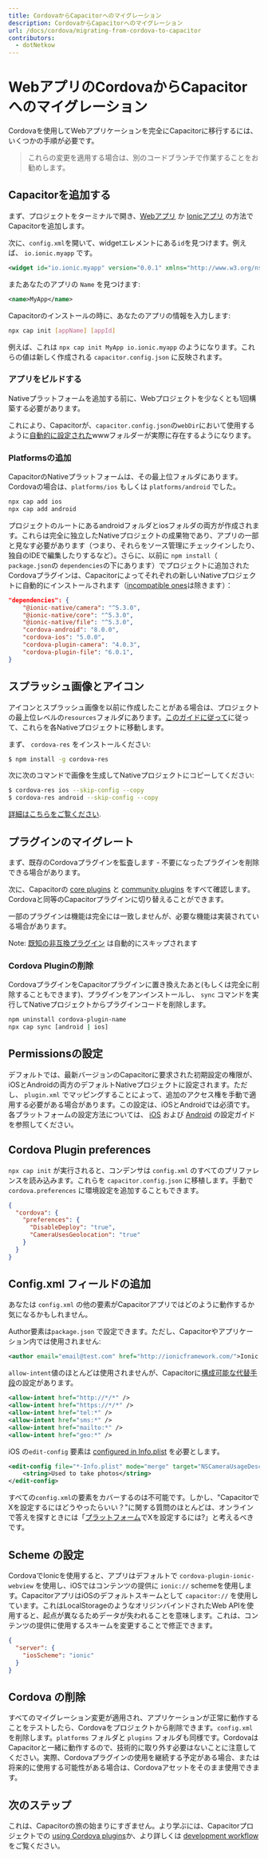 ```yaml
---
title: CordovaからCapacitorへのマイグレーション
description: CordovaからCapacitorへのマイグレーション
url: /docs/cordova/migrating-from-cordova-to-capacitor
contributors:
  - dotNetkow
---
```


# WebアプリのCordovaからCapacitorへのマイグレーション

<p class="intro">Cordovaを使用してWebアプリケーションを完全にCapacitorに移行するには、いくつかの手順が必要です。</p>

<blockquote>
これらの変更を適用する場合は、別のコードブランチで作業することをお勧めします。
</blockquote>

## Capacitorを追加する

まず、プロジェクトをターミナルで開き、[Webアプリ](/docs/getting-started) か [Ionicアプリ](/docs/getting-started/with-ionic) の方法でCapacitorを追加します。

次に、`config.xml`を開いて、widgetエレメントにある`id`を見つけます。例えば、 `io.ionic.myapp` です。

```xml
<widget id="io.ionic.myapp" version="0.0.1" xmlns="http://www.w3.org/ns/widgets" xmlns:cdv="http://cordova.apache.org/ns/1.0">
```

またあなたのアプリの `Name` を見つけます:

```xml
<name>MyApp</name>
```

Capacitorのインストールの時に、あなたのアプリの情報を入力します:

```bash
npx cap init [appName] [appId]
```

例えば、これは `npx cap init MyApp io.ionic.myapp` のようになります。これらの値は新しく作成される `capacitor.config.json` に反映されます。

### アプリをビルドする
Nativeプラットフォームを追加する前に、Webプロジェクトを少なくとも1回構築する必要があります。

これにより、Capacitorが、`capacitor.config.json`の`webDir`において使用するように[自動的に設定された](/docs/basics/configuring-your-app/)wwwフォルダーが実際に存在するようになります。

### Platformsの追加

CapacitorのNativeプラットフォームは、その最上位フォルダにあります。Cordovaの場合は、`platforms/ios` もしくは `platforms/android` でした。

```bash
npx cap add ios
npx cap add android
```

プロジェクトのルートにあるandroidフォルダとiosフォルダの両方が作成されます。これらは完全に独立したNativeプロジェクトの成果物であり、アプリの一部と見なす必要があります（つまり、それらをソース管理にチェックインしたり、独自のIDEで編集したりするなど）。さらに、以前に `npm install`（` package.json`の `dependencies`の下にあります）でプロジェクトに追加されたCordovaプラグインは、Capacitorによってそれぞれの新しいNativeプロジェクトに自動的にインストールされます（[incompatible ones](/docs/cordova/known-incompatible-plugins)は除きます）：

```json
"dependencies": {
    "@ionic-native/camera": "^5.3.0",
    "@ionic-native/core": "^5.3.0",
    "@ionic-native/file": "^5.3.0",
    "cordova-android": "8.0.0",
    "cordova-ios": "5.0.0",
    "cordova-plugin-camera": "4.0.3",
    "cordova-plugin-file": "6.0.1",
}
```

## スプラッシュ画像とアイコン

アイコンとスプラッシュ画像を以前に作成したことがある場合は、プロジェクトの最上位レベルの`resources`フォルダにあります。[このガイドに従って](https://www.joshmorony.com/adding-icons-splash-screens-launch-images-to-capacitor-projects/)に従って、これらを各Nativeプロジェクトに移動します。

まず、 `cordova-res` をインストールください:

```bash
$ npm install -g cordova-res
```

次に次のコマンドで画像を生成してNativeプロジェクトにコピーしてください:

```bash
$ cordova-res ios --skip-config --copy
$ cordova-res android --skip-config --copy
```

[詳細はこちらをご覧ください](https://github.com/ionic-team/cordova-res#capacitor).

## プラグインのマイグレート

まず、既存のCordovaプラグインを監査します - 不要になったプラグインを削除できる場合があります。

次に、Capacitorの [core plugins](/docs/apis) と [community plugins](/docs/community/plugins) をすべて確認します。Cordovaと同等のCapacitorプラグインに切り替えることができます。

一部のプラグインは機能は完全には一致しませんが、必要な機能は実装されている場合があります。

Note: [既知の非互換プラグイン](/docs/cordova/known-incompatible-plugins) は自動的にスキップされます

### Cordova Pluginの削除

CordovaプラグインをCapacitorプラグインに置き換えたあと(もしくは完全に削除することもできます)、プラグインをアンインストールし、 `sync` コマンドを実行してNativeプロジェクトからプラグインコードを削除します。

```bash
npm uninstall cordova-plugin-name
npx cap sync [android | ios]
```

## Permissionsの設定

デフォルトでは、最新バージョンのCapacitorに要求された初期設定の権限が、iOSとAndroidの両方のデフォルトNativeプロジェクトに設定されます。ただし、 `plugin.xml` でマッピングすることによって、追加のアクセス権を手動で適用する必要がある場合があります。この設定は、iOSとAndroidでは必須です。各プラットフォームの設定方法については、 [iOS](/docs/ios/configuration) および [Android](/docs/android/configuration) の設定ガイドを参照してください。

## Cordova Plugin preferences

`npx cap init` が実行されると、コンデンサは `config.xml` のすべてのプリファレンスを読み込みます。これらを `capacitor.config.json` に移植します。手動で `cordova.preferences` に環境設定を追加することもできます。

```json
{
  "cordova": {
    "preferences": {
      "DisableDeploy": "true",
      "CameraUsesGeolocation": "true"
    }
  }
}
```


## Config.xml フィールドの追加

あなたは `config.xml` の他の要素がCapacitorアプリではどのように動作するか気になるかもしれません。

Author要素は`package.json` で設定できます。ただし、Capacitorやアプリケーション内では使用されません:

```xml
<author email="email@test.com" href="http://ionicframework.com/">Ionic Framework Team</author>
```

`allow-intent`値のほとんどは使用されませんが、Capacitorに[構成可能な代替手段](/docs/basics/configuring-your-app/)の設定があります。

```xml
<allow-intent href="http://*/*" />
<allow-intent href="https://*/*" />
<allow-intent href="tel:*" />
<allow-intent href="sms:*" />
<allow-intent href="mailto:*" />
<allow-intent href="geo:*" />
```

iOS の`edit-config` 要素は [configured in Info.plist](/docs/ios/configuration) を必要とします。

```xml
<edit-config file="*-Info.plist" mode="merge" target="NSCameraUsageDescription">
    <string>Used to take photos</string>
</edit-config>
```

すべての`config.xml`の要素をカバーするのは不可能です。しかし、"CapacitorでXを設定するにはどうやったらいい？"に関する質問のほとんどは、オンラインで答えを探すときには「[プラットフォーム](iOS/Android)でXを設定するには?」と考えるべきです。

## Scheme の設定

CordovaでIonicを使用すると、アプリはデフォルトで `cordova-plugin-ionic-webview` を使用し、iOSではコンテンツの提供に `ionic://` schemeを使用します。CapacitorアプリはiOSのデフォルトスキームとして `capacitor://` を使用しています。これはLocalStorageのようなオリジンバインドされたWeb APIを使用すると、起点が異なるためデータが失われることを意味します。これは、コンテンツの提供に使用するスキームを変更することで修正できます。

```json
{
  "server": {
    "iosScheme": "ionic"
  }
}
```

## Cordova の削除

すべてのマイグレーション変更が適用され、アプリケーションが正常に動作することをテストしたら、Cordovaをプロジェクトから削除できます。`config.xml`を削除します。`platforms` フォルダと `plugins` フォルダも同様です。CordovaはCapacitorと一緒に動作するので、技術的に取り外す必要はないことに注意してください。実際、Cordovaプラグインの使用を継続する予定がある場合、または将来的に使用する可能性がある場合は、Cordovaアセットをそのまま使用できます。

## 次のステップ

これは、Capacitorの旅の始まりにすぎません。より学ぶには、Capacitorプロジェクトでの [using Cordova plugins](/docs/cordova/using-cordova-plugins)か、より詳しくは [development workflow](/docs/basics/workflow) をご覧ください。
